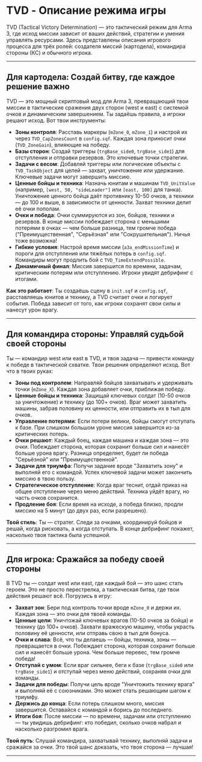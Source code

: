 # TVD - Описание режима игры

TVD (Tactical Victory Determination) — это тактический режим для Arma 3, где исход миссии зависит от ваших действий, стратегии и умения управлять ресурсами. Здесь представлены описания игрового процесса для трёх ролей: создателя миссий (картодела), командира стороны (КС) и обычного игрока.

---

## Для картодела: Создай битву, где каждое решение важно

TVD — это мощный скриптовый мод для Arma 3, превращающий твои миссии в тактические сражения двух сторон (west и east) с системой очков и динамическим завершением. Ты задаёшь правила, а игроки решают исход. Вот твои инструменты:

- **Зоны контроля**: Расставь маркеры (`mZone_0`, `mZone_1`) и настрой их через `TVD_CapZonesCount` в `config.sqf`. Каждая зона приносит очки (`TVD_ZoneGain`), влияющие на победу.
- **Базы сторон**: Создай триггеры (`trgBase_side0`, `trgBase_side1`) для отступления и отправки резервов. Это ключевые точки стратегии.
- **Задачи с весом**: Добавляй триггеры или логические объекты с `TVD_TaskObject` для целей — захват, уничтожение или удержание. Ключевые задачи могут завершить миссию.
- **Ценные бойцы и техника**: Назначь юнитам и машинам `TVD_UnitValue` (например, `[west, 50, "sideLeader"]` или `[east, 100]` для танка). Уничтожение ценного бойца даёт противнику 10-50 очков, а техники — до 100 и выше, в зависимости от ценности. Захват техники делит её очки пополам.
- **Очки и победа**: Очки суммируются из зон, бойцов, техники и резервов. В конце миссии побеждает сторона с меньшими потерями в очках — чем больше разница, тем громче победа ("Преимущественная", "Серьёзная" или "Сокрушительная"). Ничья тоже возможна!
- **Гибкие условия**: Настрой время миссии (`a3a_endMissionTime`) и пороги для отступления или тяжёлых потерь в `config.sqf`. Командиры могут продлить бой с `TVD_TimeExtendPossible`.
- **Динамичный финал**: Миссия завершится по времени, задачам, критическим потерям или отступлению. Игроки увидят дебрифинг с итогами.

**Как это работает**: Ты создаёшь сцену в `init.sqf` и `config.sqf`, расставляешь юнитов и технику, а TVD считает очки и логирует события. Победа зависит от того, как игроки сохранят свои силы и нанесут урон врагу.

---

## Для командира стороны: Управляй судьбой своей стороны

Ты — командир west или east в TVD, и твоя задача — привести команду к победе в тактической схватке. Твои решения определяют исход. Вот что в твоих руках:

- **Зоны под контролем**: Направляй бойцов захватывать и удерживать точки (`mZone_X`). Каждая зона добавляет очки, приближая победу.
- **Ценные бойцы и техника**: Защищай ключевых солдат (10-50 очков за уничтожение) и технику (до 100+ очков). Враг может захватить машины, забрав половину их ценности, или отправить их в тыл для очков.
- **Управление потерями**: Если потери велики, бойцы смогут отступать к базе. При слишком большом уроне миссия завершится из-за критических потерь.
- **Очки решают**: Каждый боец, каждая машина и каждая зона — это очки. Побеждает сторона, которая сохранит больше сил и нанесёт больше урона врагу. Разница определяет, будет ли победа "Серьёзной" или "Преимущественной".
- **Задачи для триумфа**: Получи задание вроде "Захватить зону" и выполняй его с командой. Успех ключевой задачи может закончить миссию в твою пользу.
- **Стратегическое отступление**: Когда враг теснит, отдай приказ на общее отступление через меню действий. Техника уйдёт врагу, но часть очков сохранится.
- **Продление боя**: Если время на исходе, а победа близко, продли миссию на 5 минут (до двух раз, если разрешено).

**Твой стиль**: Ты — стратег. Следи за очками, координируй бойцов и решай, когда рисковать, а когда отступать. В конце дебрифинг покажет, насколько твоя тактика была успешной.

---

## Для игрока: Сражайся за победу своей стороны

В TVD ты — солдат west или east, где каждый бой — это шанс стать героем. Это не просто перестрелка, а тактическая битва, где твои действия решают всё. Погрузись в игру:

- **Захват зон**: Бери под контроль точки вроде `mZone_0` и держи их. Каждая зона — это очки для твоей команды.
- **Ценные цели**: Уничтожай ключевых врагов (10-50 очков за бойца) и технику (до 100+ очков). Захвати вражескую машину, чтобы украсть половину её ценности, или отправь свою в тыл для бонуса.
- **Очки и слава**: Всё, что ты делаешь — бойцы, техника, зоны — превращается в очки. Побеждает сторона, которая сохранит больше сил и нанесёт больше урона. Чем больше перевес, тем громче победа!
- **Отступай с умом**: Если враг сильнее, беги к базе (`trgBase_side0` или `trgBase_side1`) и отступай через меню действий, сохраняя очки для команды.
- **Задачи для победы**: Получи цель вроде "Уничтожить технику врага" и выполняй её с союзниками. Это может стать решающим шагом к триумфу.
- **Держись до конца**: Если потерь слишком много, миссия завершится. Оставайся с командой и борись до последнего.
- **Итоги боя**: После миссии — по времени, задачам или отступлению — ты увидишь дебрифинг: кто победил, сколько очков набрал и насколько разгромил врага.

**Твой путь**: Слушай командира, захватывай технику, выполняй задачи и сражайся за очки. Это твой шанс доказать, что твоя сторона — лучшая!

---